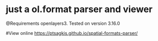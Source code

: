 # just a ol.format parser and viewer

@Requirements
openlayers3. Tested on version 3.16.0


#View online
https://ptsagkis.github.io/spatial-formats-parser/


